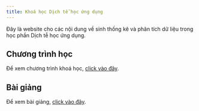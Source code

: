 ```yaml
---
title: Khoá học Dịch tễ học ứng dụng
---
```


Đây là website cho các nội dung về sinh thống kê và phân tích dữ liệu trong học phần Dịch tễ học ứng dụng.

## Chương trình học

Để xem chương trình khoá học, [click vào đây](https://lampk.github.io/course_Epidemiology/agenda/).

## Bài giảng

Để xem bài giảng, [click vào đây](https://lampk.github.io/course_Epidemiology/presentation/).

